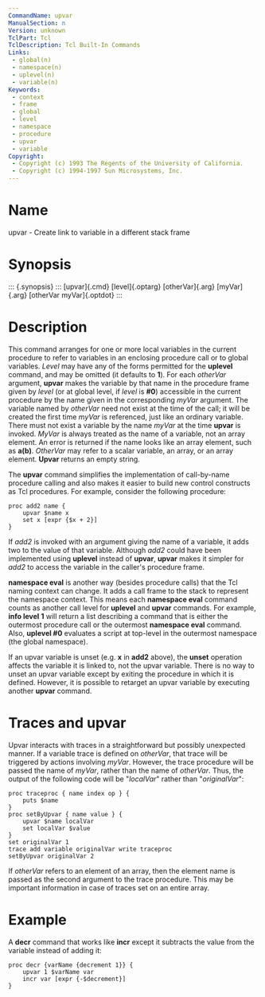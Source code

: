 ```yaml
---
CommandName: upvar
ManualSection: n
Version: unknown
TclPart: Tcl
TclDescription: Tcl Built-In Commands
Links:
 - global(n)
 - namespace(n)
 - uplevel(n)
 - variable(n)
Keywords:
 - context
 - frame
 - global
 - level
 - namespace
 - procedure
 - upvar
 - variable
Copyright:
 - Copyright (c) 1993 The Regents of the University of California.
 - Copyright (c) 1994-1997 Sun Microsystems, Inc.
---
```


# Name

upvar - Create link to variable in a different stack frame

# Synopsis

::: {.synopsis} :::
[upvar]{.cmd} [level]{.optarg} [otherVar]{.arg} [myVar]{.arg} [otherVar myVar]{.optdot}
:::

# Description

This command arranges for one or more local variables in the current procedure to refer to variables in an enclosing procedure call or to global variables. *Level* may have any of the forms permitted for the **uplevel** command, and may be omitted (it defaults to **1**). For each *otherVar* argument, **upvar** makes the variable by that name in the procedure frame given by *level* (or at global level, if *level* is **#0**) accessible in the current procedure by the name given in the corresponding *myVar* argument. The variable named by *otherVar* need not exist at the time of the call;  it will be created the first time *myVar* is referenced, just like an ordinary variable.  There must not exist a variable by the name *myVar* at the time **upvar** is invoked. *MyVar* is always treated as the name of a variable, not an array element.  An error is returned if the name looks like an array element, such as **a(b)**. *OtherVar* may refer to a scalar variable, an array, or an array element. **Upvar** returns an empty string.

The **upvar** command simplifies the implementation of call-by-name procedure calling and also makes it easier to build new control constructs as Tcl procedures. For example, consider the following procedure:

```
proc add2 name {
    upvar $name x
    set x [expr {$x + 2}]
}
```

If *add2* is invoked with an argument giving the name of a variable, it adds two to the value of that variable. Although *add2* could have been implemented using **uplevel** instead of **upvar**, **upvar** makes it simpler for *add2* to access the variable in the caller's procedure frame.

**namespace eval** is another way (besides procedure calls) that the Tcl naming context can change. It adds a call frame to the stack to represent the namespace context. This means each **namespace eval** command counts as another call level for **uplevel** and **upvar** commands. For example, **info level** **1** will return a list describing a command that is either the outermost procedure call or the outermost **namespace eval** command. Also, **uplevel #0** evaluates a script at top-level in the outermost namespace (the global namespace).

If an upvar variable is unset (e.g. **x** in **add2** above), the **unset** operation affects the variable it is linked to, not the upvar variable.  There is no way to unset an upvar variable except by exiting the procedure in which it is defined.  However, it is possible to retarget an upvar variable by executing another **upvar** command.

# Traces and upvar

Upvar interacts with traces in a straightforward but possibly unexpected manner.  If a variable trace is defined on *otherVar*, that trace will be triggered by actions involving *myVar*.  However, the trace procedure will be passed the name of *myVar*, rather than the name of *otherVar*.  Thus, the output of the following code will be "*localVar*" rather than "*originalVar*":

```
proc traceproc { name index op } {
    puts $name
}
proc setByUpvar { name value } {
    upvar $name localVar
    set localVar $value
}
set originalVar 1
trace add variable originalVar write traceproc
setByUpvar originalVar 2
```

If *otherVar* refers to an element of an array, then the element name is passed as the second argument to the trace procedure. This may be important information in case of traces set on an entire array.

# Example

A **decr** command that works like **incr** except it subtracts the value from the variable instead of adding it:

```
proc decr {varName {decrement 1}} {
    upvar 1 $varName var
    incr var [expr {-$decrement}]
}
```

